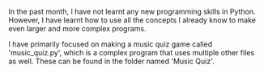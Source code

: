 In the past month, I have not learnt any new programming skills in Python. However, I have learnt how to use all the concepts I already know to make even larger and more complex programs.

I have primarily focused on making a music quiz game called 'music_quiz.py', which is a complex program that uses multiple other files as well. These can be found in the folder named 'Music Quiz'.
